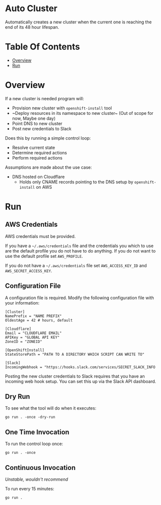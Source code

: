 # Auto Cluster
Automatically creates a new cluster when the current one is reaching the end of
its 48 hour lifespan.

# Table Of Contents
- [Overview](#overview)
- [Run](#run)

# Overview
If a new cluster is needed program will:

- Provision new cluster with `openshift-install` tool
- ~Deploy resources in its namespace to new cluster~ (Out of scope for now,
  Maybe one day)
- Point DNS to new cluster
- Post new credentials to Slack

Does this by running a simple control loop:

- Resolve current state
- Determine required actions
- Perform required actions

Assumptions are made about the use case:

- DNS hosted on Cloudflare
  - Holds only CNAME records pointing to the DNS setup by
	`openshift-install` on AWS	

# Run
## AWS Credentials
AWS credentials must be provided.

If you have a `~/.aws/credentials` file and the credentials you which to use are
the default profile you do not have to do anything. If you do not want to use
the default profile set `AWS_PROFILE`.

If you do not have a `~/.aws/credentials` file set `AWS_ACCESS_KEY_ID`
and `AWS_SECRET_ACCESS_KEY`.

## Configuration File
A configuration file is required. Modify the following configuration file with
your information:

```
[Cluster]
NamePrefix = "NAME PREFIX"
OldestAge = 42 # hours, default

[Cloudflare]
Email = "CLOUDFLARE EMAIL"
APIKey = "GLOBAL API KEY"
ZoneID = "ZONEID"

[OpenShiftInstall]
StateStorePath = "PATH TO A DIRECTORY WHICH SCRIPT CAN WRITE TO"

[Slack]
IncomingWebhook = "https://hooks.slack.com/services/SECRET_SLACK_INFO
```

Posting the new cluster credentials to Slack requires that you have an incoming
web hook setup. You can set this up via the Slack API dashboard.

## Dry Run
To see what the tool will do when it executes:

```
go run . -once -dry-run
```

## One Time Invocation
To run the control loop once:

```
go run . -once
```

## Continuous Invocation
*Unstable, wouldn't recommend*  

To run every 15 minutes:

```
go run .
```
